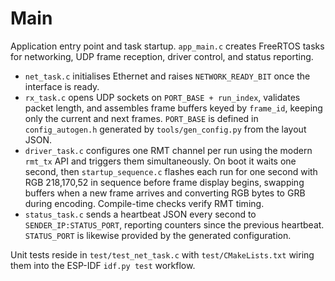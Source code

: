 # Main

Application entry point and task startup. `app_main.c` creates FreeRTOS tasks for networking, UDP frame reception, driver control, and status reporting.

- `net_task.c` initialises Ethernet and raises `NETWORK_READY_BIT` once the interface is ready.
- `rx_task.c` opens UDP sockets on `PORT_BASE + run_index`, validates packet length, and assembles frame buffers keyed by `frame_id`, keeping only the current and next frames. `PORT_BASE` is defined in `config_autogen.h` generated by `tools/gen_config.py` from the layout JSON.
- `driver_task.c` configures one RMT channel per run using the modern `rmt_tx` API and triggers them simultaneously. On boot it waits one second, then `startup_sequence.c` flashes each run for one second with RGB 218,170,52 in sequence before frame display begins, swapping buffers when a new frame arrives and converting RGB bytes to GRB during encoding. Compile-time checks verify RMT timing.
- `status_task.c` sends a heartbeat JSON every second to `SENDER_IP:STATUS_PORT`, reporting counters since the previous heartbeat. `STATUS_PORT` is likewise provided by the generated configuration.

Unit tests reside in `test/test_net_task.c` with `test/CMakeLists.txt` wiring them into the ESP-IDF `idf.py test` workflow.

